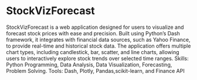 # StockVizForecast
StockVizForecast is a web application designed for users to visualize and forecast stock
prices with ease and precision. Built using Python’s Dash framework, it integrates with
financial data sources, such as Yahoo Finance, to provide real-time and historical stock
data. The application offers multiple chart types, including candlestick, bar, scatter, and
line charts, allowing users to interactively explore stock trends over selected time ranges.
Skills: Python Programming, Data Analysis, Data Visualization, Forecasting, Problem
Solving.
Tools: Dash, Plotly, Pandas,scikit-learn, and Finance API
